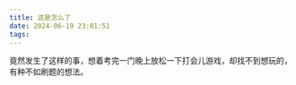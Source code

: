 ```yaml
---
title: 这是怎么了
date: 2024-06-19 23:01:51
tags:
---
```


竟然发生了这样的事，想着考完一门晚上放松一下打会儿游戏，却找不到想玩的，有种不如刷题的想法。